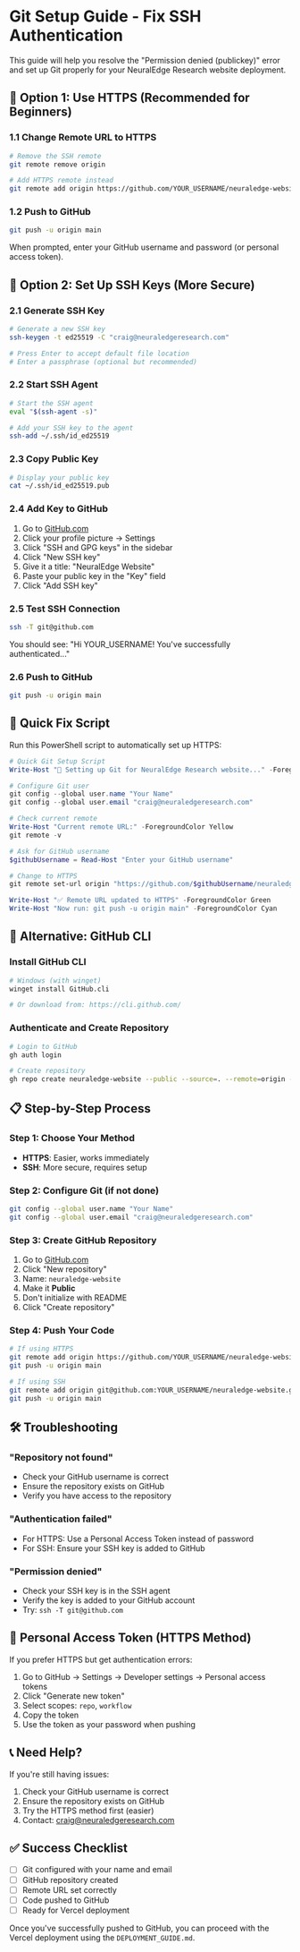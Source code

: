 # Git Setup Guide - Fix SSH Authentication

This guide will help you resolve the "Permission denied (publickey)" error and set up Git properly for your NeuralEdge Research website deployment.

## 🔑 Option 1: Use HTTPS (Recommended for Beginners)

### 1.1 Change Remote URL to HTTPS
```bash
# Remove the SSH remote
git remote remove origin

# Add HTTPS remote instead
git remote add origin https://github.com/YOUR_USERNAME/neuraledge-website.git
```

### 1.2 Push to GitHub
```bash
git push -u origin main
```

When prompted, enter your GitHub username and password (or personal access token).

## 🔐 Option 2: Set Up SSH Keys (More Secure)

### 2.1 Generate SSH Key
```bash
# Generate a new SSH key
ssh-keygen -t ed25519 -C "craig@neuraledgeresearch.com"

# Press Enter to accept default file location
# Enter a passphrase (optional but recommended)
```

### 2.2 Start SSH Agent
```bash
# Start the SSH agent
eval "$(ssh-agent -s)"

# Add your SSH key to the agent
ssh-add ~/.ssh/id_ed25519
```

### 2.3 Copy Public Key
```bash
# Display your public key
cat ~/.ssh/id_ed25519.pub
```

### 2.4 Add Key to GitHub
1. Go to [GitHub.com](https://github.com)
2. Click your profile picture → Settings
3. Click "SSH and GPG keys" in the sidebar
4. Click "New SSH key"
5. Give it a title: "NeuralEdge Website"
6. Paste your public key in the "Key" field
7. Click "Add SSH key"

### 2.5 Test SSH Connection
```bash
ssh -T git@github.com
```

You should see: "Hi YOUR_USERNAME! You've successfully authenticated..."

### 2.6 Push to GitHub
```bash
git push -u origin main
```

## 🚀 Quick Fix Script

Run this PowerShell script to automatically set up HTTPS:

```powershell
# Quick Git Setup Script
Write-Host "🔧 Setting up Git for NeuralEdge Research website..." -ForegroundColor Green

# Configure Git user
git config --global user.name "Your Name"
git config --global user.email "craig@neuraledgeresearch.com"

# Check current remote
Write-Host "Current remote URL:" -ForegroundColor Yellow
git remote -v

# Ask for GitHub username
$githubUsername = Read-Host "Enter your GitHub username"

# Change to HTTPS
git remote set-url origin "https://github.com/$githubUsername/neuraledge-website.git"

Write-Host "✅ Remote URL updated to HTTPS" -ForegroundColor Green
Write-Host "Now run: git push -u origin main" -ForegroundColor Cyan
```

## 🔧 Alternative: GitHub CLI

### Install GitHub CLI
```bash
# Windows (with winget)
winget install GitHub.cli

# Or download from: https://cli.github.com/
```

### Authenticate and Create Repository
```bash
# Login to GitHub
gh auth login

# Create repository
gh repo create neuraledge-website --public --source=. --remote=origin --push
```

## 📋 Step-by-Step Process

### Step 1: Choose Your Method
- **HTTPS**: Easier, works immediately
- **SSH**: More secure, requires setup

### Step 2: Configure Git (if not done)
```bash
git config --global user.name "Your Name"
git config --global user.email "craig@neuraledgeresearch.com"
```

### Step 3: Create GitHub Repository
1. Go to [GitHub.com](https://github.com)
2. Click "New repository"
3. Name: `neuraledge-website`
4. Make it **Public**
5. Don't initialize with README
6. Click "Create repository"

### Step 4: Push Your Code
```bash
# If using HTTPS
git remote add origin https://github.com/YOUR_USERNAME/neuraledge-website.git
git push -u origin main

# If using SSH
git remote add origin git@github.com:YOUR_USERNAME/neuraledge-website.git
git push -u origin main
```

## 🛠️ Troubleshooting

### "Repository not found"
- Check your GitHub username is correct
- Ensure the repository exists on GitHub
- Verify you have access to the repository

### "Authentication failed"
- For HTTPS: Use a Personal Access Token instead of password
- For SSH: Ensure your SSH key is added to GitHub

### "Permission denied"
- Check your SSH key is in the SSH agent
- Verify the key is added to your GitHub account
- Try: `ssh -T git@github.com`

## 🔑 Personal Access Token (HTTPS Method)

If you prefer HTTPS but get authentication errors:

1. Go to GitHub → Settings → Developer settings → Personal access tokens
2. Click "Generate new token"
3. Select scopes: `repo`, `workflow`
4. Copy the token
5. Use the token as your password when pushing

## 📞 Need Help?

If you're still having issues:
1. Check your GitHub username is correct
2. Ensure the repository exists on GitHub
3. Try the HTTPS method first (easier)
4. Contact: craig@neuraledgeresearch.com

## ✅ Success Checklist

- [ ] Git configured with your name and email
- [ ] GitHub repository created
- [ ] Remote URL set correctly
- [ ] Code pushed to GitHub
- [ ] Ready for Vercel deployment

Once you've successfully pushed to GitHub, you can proceed with the Vercel deployment using the `DEPLOYMENT_GUIDE.md`. 